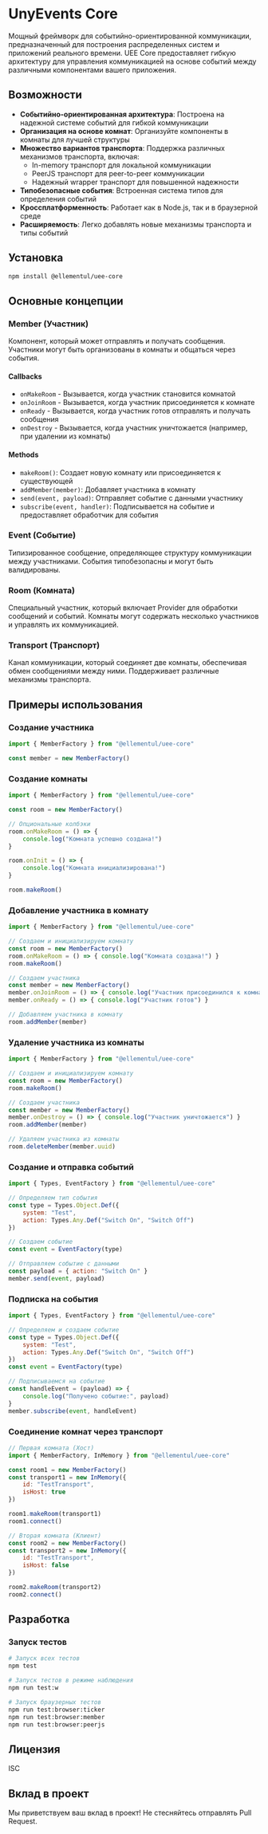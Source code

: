 # UnyEvents Core

Мощный фреймворк для событийно-ориентированной коммуникации, предназначенный для построения распределенных систем и приложений реального времени. UEE Core предоставляет гибкую архитектуру для управления коммуникацией на основе событий между различными компонентами вашего приложения.

## Возможности

- **Событийно-ориентированная архитектура**: Построена на надежной системе событий для гибкой коммуникации
- **Организация на основе комнат**: Организуйте компоненты в комнаты для лучшей структуры
- **Множество вариантов транспорта**: Поддержка различных механизмов транспорта, включая:
  - In-memory транспорт для локальной коммуникации
  - PeerJS транспорт для peer-to-peer коммуникации
  - Надежный wrapper транспорт для повышенной надежности
- **Типобезопасные события**: Встроенная система типов для определения событий
- **Кроссплатформенность**: Работает как в Node.js, так и в браузерной среде
- **Расширяемость**: Легко добавлять новые механизмы транспорта и типы событий

## Установка

```bash
npm install @ellementul/uee-core
```

## Основные концепции

### Member (Участник)
Компонент, который может отправлять и получать сообщения. Участники могут быть организованы в комнаты и общаться через события.

#### Callbacks

- `onMakeRoom` - Вызывается, когда участник становится комнатой
- `onJoinRoom` - Вызывается, когда участник присоединяется к комнате
- `onReady` - Вызывается, когда участник готов отправлять и получать сообщения
- `onDestroy` - Вызывается, когда участник уничтожается (например, при удалении из комнаты)

#### Methods

- `makeRoom()`: Создает новую комнату или присоединяется к существующей
- `addMember(member)`: Добавляет участника в комнату
- `send(event, payload)`: Отправляет событие с данными участнику
- `subscribe(event, handler)`: Подписывается на событие и предоставляет обработчик для события 

### Event (Событие)
Типизированное сообщение, определяющее структуру коммуникации между участниками. События типобезопасны и могут быть валидированы.

### Room (Комната)
Специальный участник, который включает Provider для обработки сообщений и событий. Комнаты могут содержать несколько участников и управлять их коммуникацией.

### Transport (Транспорт)
Канал коммуникации, который соединяет две комнаты, обеспечивая обмен сообщениями между ними. Поддерживает различные механизмы транспорта.

## Примеры использования

### Создание участника

```js
import { MemberFactory } from "@ellementul/uee-core"

const member = new MemberFactory()
```

### Создание комнаты

```js
import { MemberFactory } from "@ellementul/uee-core"

const room = new MemberFactory()

// Опциональные колбэки
room.onMakeRoom = () => { 
    console.log("Комната успешно создана!") 
}

room.onInit = () => { 
    console.log("Комната инициализирована!") 
}

room.makeRoom()
```

### Добавление участника в комнату

```js
import { MemberFactory } from "@ellementul/uee-core"

// Создаем и инициализируем комнату
const room = new MemberFactory()
room.onMakeRoom = () => { console.log("Комната создана!") }
room.makeRoom()

// Создаем участника
const member = new MemberFactory()
member.onJoinRoom = () => { console.log("Участник присоединился к комнате") }
member.onReady = () => { console.log("Участник готов") }

// Добавляем участника в комнату
room.addMember(member)
```

### Удаление участника из комнаты

```js
import { MemberFactory } from "@ellementul/uee-core"

// Создаем и инициализируем комнату
const room = new MemberFactory()
room.makeRoom()

// Создаем участника
const member = new MemberFactory()
member.onDestroy = () => { console.log("Участник уничтожается") }
room.addMember(member)

// Удаляем участника из комнаты
room.deleteMember(member.uuid)
```

### Создание и отправка событий

```js
import { Types, EventFactory } from "@ellementul/uee-core"

// Определяем тип события
const type = Types.Object.Def({ 
    system: "Test", 
    action: Types.Any.Def("Switch On", "Switch Off") 
})

// Создаем событие
const event = EventFactory(type)

// Отправляем событие с данными
const payload = { action: "Switch On" }
member.send(event, payload)
```

### Подписка на события

```js
import { Types, EventFactory } from "@ellementul/uee-core"

// Определяем и создаем событие
const type = Types.Object.Def({ 
    system: "Test", 
    action: Types.Any.Def("Switch On", "Switch Off") 
})
const event = EventFactory(type)

// Подписываемся на событие
const handleEvent = (payload) => { 
    console.log("Получено событие:", payload) 
}
member.subscribe(event, handleEvent)
```

### Соединение комнат через транспорт

```js
// Первая комната (Хост)
import { MemberFactory, InMemory } from "@ellementul/uee-core"

const room1 = new MemberFactory()
const transport1 = new InMemory({ 
    id: "TestTransport", 
    isHost: true 
})

room1.makeRoom(transport1)
room1.connect()

// Вторая комната (Клиент)
const room2 = new MemberFactory()
const transport2 = new InMemory({ 
    id: "TestTransport", 
    isHost: false 
})

room2.makeRoom(transport2)
room2.connect()
```

## Разработка

### Запуск тестов

```bash
# Запуск всех тестов
npm test

# Запуск тестов в режиме наблюдения
npm run test:w

# Запуск браузерных тестов
npm run test:browser:ticker
npm run test:browser:member
npm run test:browser:peerjs
```

## Лицензия

ISC

## Вклад в проект

Мы приветствуем ваш вклад в проект! Не стесняйтесь отправлять Pull Request.